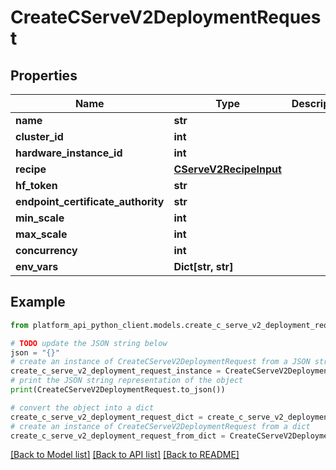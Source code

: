 # CreateCServeV2DeploymentRequest


## Properties

Name | Type | Description | Notes
------------ | ------------- | ------------- | -------------
**name** | **str** |  | 
**cluster_id** | **int** |  | 
**hardware_instance_id** | **int** |  | 
**recipe** | [**CServeV2RecipeInput**](CServeV2RecipeInput.md) |  | 
**hf_token** | **str** |  | [optional] 
**endpoint_certificate_authority** | **str** |  | [optional] 
**min_scale** | **int** |  | 
**max_scale** | **int** |  | 
**concurrency** | **int** |  | [optional] 
**env_vars** | **Dict[str, str]** |  | [optional] 

## Example

```python
from platform_api_python_client.models.create_c_serve_v2_deployment_request import CreateCServeV2DeploymentRequest

# TODO update the JSON string below
json = "{}"
# create an instance of CreateCServeV2DeploymentRequest from a JSON string
create_c_serve_v2_deployment_request_instance = CreateCServeV2DeploymentRequest.from_json(json)
# print the JSON string representation of the object
print(CreateCServeV2DeploymentRequest.to_json())

# convert the object into a dict
create_c_serve_v2_deployment_request_dict = create_c_serve_v2_deployment_request_instance.to_dict()
# create an instance of CreateCServeV2DeploymentRequest from a dict
create_c_serve_v2_deployment_request_from_dict = CreateCServeV2DeploymentRequest.from_dict(create_c_serve_v2_deployment_request_dict)
```
[[Back to Model list]](../README.md#documentation-for-models) [[Back to API list]](../README.md#documentation-for-api-endpoints) [[Back to README]](../README.md)


